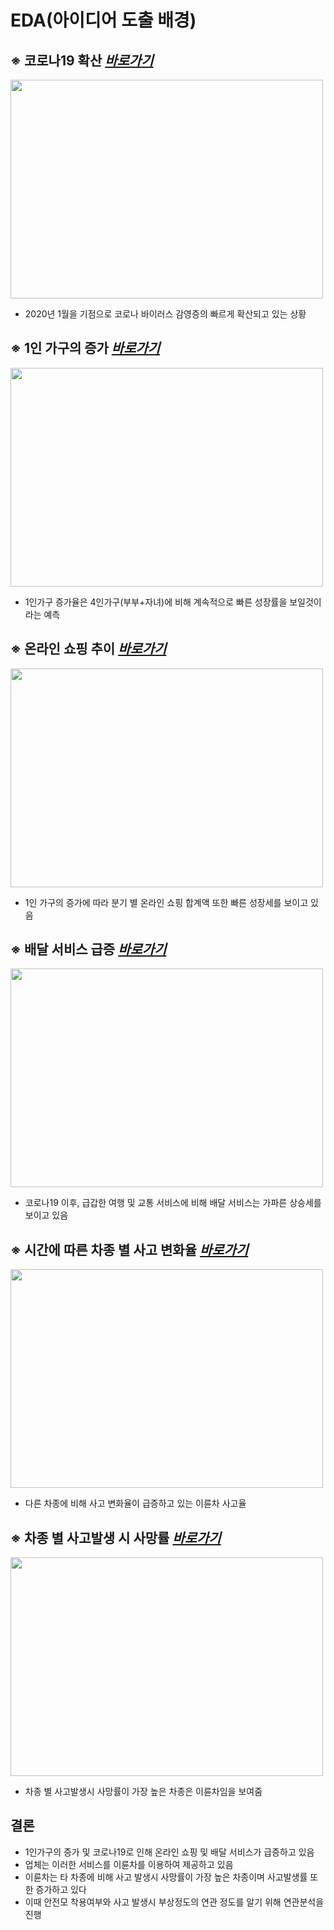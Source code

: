 # EDA(아이디어 도출 배경)

## ※ 코로나19 확산 *[바로가기](https://github.com/Yun024/helmet_project/blob/main/EDA/%EC%BD%94%EB%A1%9C%EB%82%9819.R)*
<img src="https://github.com/user-attachments/assets/688ff5c1-163b-464e-8116-52684a89cb35"  width="500" height="350"/><br>

- 2020년 1월을 기점으로 코로나 바이러스 감영증의 빠르게 확산되고 있는 상황

## ※ 1인 가구의 증가 *[바로가기](https://github.com/Yun024/helmet_project/blob/main/EDA/%EA%B0%80%EA%B5%AC%EC%B6%94%EA%B3%84.R)*
<img src="https://github.com/user-attachments/assets/af7a0d77-01c4-4f91-97b7-fba0e7acbd01"  width="500" height="350"/><br>

- 1인가구 증가율은 4인가구(부부+자녀)에 비해 계속적으로 빠른 성장률을 보일것이라는 예측

## ※ 온라인 쇼핑 추이 *[바로가기](https://github.com/Yun024/helmet_project/blob/main/EDA/%EC%83%81%ED%92%88%EA%B5%B0%20%EA%B7%B8%EB%9E%98%ED%94%84.R)*
<img src="https://github.com/user-attachments/assets/cf9c8b0d-7870-4392-9270-b6694171305d"  width="500" height="350"/><br>

- 1인 가구의 증가에 따라 분기 별 온라인 쇼핑 합계액 또한 빠른 성장세를 보이고 있음 

## ※ 배달 서비스 급증 *[바로가기](https://github.com/Yun024/helmet_project/blob/main/EDA/%EC%83%81%ED%92%88%EA%B5%B0%20%EA%B7%B8%EB%9E%98%ED%94%84.R)*
<img src="https://github.com/user-attachments/assets/3a70d321-c9c3-4ebd-b3af-13e15d4ee1d0"  width="500" height="350"/><br>

- 코로나19 이후, 급갑한 여행 및 교통 서비스에 비해 배달 서비스는 가파른 상승세를 보이고 있음 

## ※ 시간에 따른 차종 별 사고 변화율 *[바로가기](https://github.com/Yun024/helmet_project/blob/main/EDA/%EA%B5%90%ED%86%B5%EC%82%AC%EA%B3%A0%EC%8B%9C%EA%B0%81%ED%99%94.R)*
<img src="https://github.com/user-attachments/assets/36c828d4-efe9-40f8-a437-aa10df7a0052"  width="500" height="350"/><br>

- 다른 차종에 비해 사고 변화율이 급증하고 있는 이륜차 사고율

## ※ 차종 별 사고발생 시 사망률 *[바로가기](https://github.com/Yun024/helmet_project/blob/main/EDA/%EA%B5%90%ED%86%B5%EC%82%AC%EA%B3%A0%EC%8B%9C%EA%B0%81%ED%99%94.R)*
<img src="https://github.com/user-attachments/assets/d5f3bc56-cf6c-414c-93fb-88bdbaf402be"  width="500" height="350"/><br>

- 차종 별 사고발생시 사망률이 가장 높은 차종은 이륜차임을 보여줌

## 결론
- 1인가구의 증가 및 코로나19로 인해 온라인 쇼핑 및 배달 서비스가 급증하고 있음
- 업체는 이러한 서비스를 이륜차를 이용하여 제공하고 있음
- 이륜차는 타 차종에 비해 사고 발생시 사망률이 가장 높은 차종이며 사고발생률 또한 증가하고 있다
- 이때 안전모 착용여부와 사고 발생시 부상정도의 연관 정도를 알기 위해 연관분석을 진행
